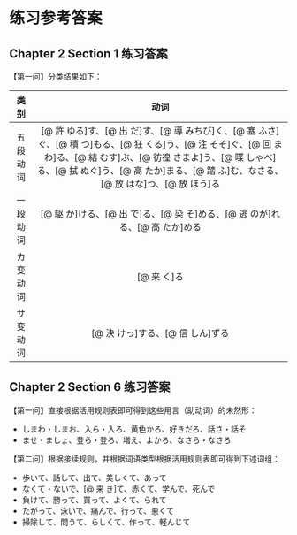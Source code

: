 # 练习参考答案

## Chapter 2 Section 1 练习答案

【第一问】分类结果如下：

| 类别 | 动词 |
| :-: | :-: |
| 五段动词 | [@ 許 ゆる]す、[@ 出 だ]す、[@ 導 みちび]く、[@ 塞 ふさ]ぐ、[@ 積 つ]もる、[@ 狂 くる]う、[@ 注 そそ]ぐ、[@ 回 まわ]る、[@ 結 むす]ぶ、[@ 彷徨 さまよ]う、[@ 喋 しゃべ]る、[@ 拭 ぬぐ]う、[@ 高 たか]まる、[@ 踏 ふ]む、なさる、[@ 放 はな]つ、[@ 放 ほう]る |
| 一段动词 | [@ 駆 か]ける、[@ 出 で]る、[@ 染 そ]める、[@ 逃 のが]れる、[@ 高 たか]める |
| カ变动词 | [@ 来 く]る |
| サ变动词 | [@ 決 けっ]する、[@ 信 しん]ずる |

## Chapter 2 Section 6 练习答案

【第一问】直接根据活用规则表即可得到这些用言（助动词）的未然形：

- しまわ・しまお、入ら・入ろ、黄色かろ、好きだろ、話さ・話そ
- ませ・ましょ、登ら・登ろ、増え、よかろ、なさら・なさろ

【第二问】根据接续规则，并根据词语类型根据活用规则表即可得到下述词组：

- 歩いて、話して、出て、美しくて、あって
- なくて・ないで、[@ 来 き]て、赤くて、学んで、死んで
- 負けて、勝って、買って、よくて、られて
- たがって、泳いで、痛んで、行って、悪くて
- 掃除して、問うて、らしくて、作って、軽んじて